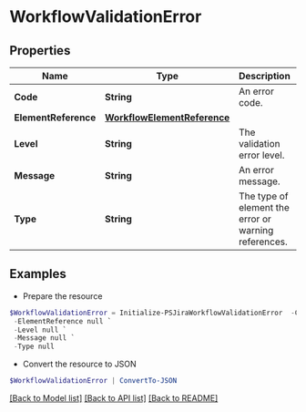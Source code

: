 # WorkflowValidationError
## Properties

Name | Type | Description | Notes
------------ | ------------- | ------------- | -------------
**Code** | **String** | An error code. | [optional] 
**ElementReference** | [**WorkflowElementReference**](WorkflowElementReference.md) |  | [optional] 
**Level** | **String** | The validation error level. | [optional] 
**Message** | **String** | An error message. | [optional] 
**Type** | **String** | The type of element the error or warning references. | [optional] 

## Examples

- Prepare the resource
```powershell
$WorkflowValidationError = Initialize-PSJiraWorkflowValidationError  -Code null `
 -ElementReference null `
 -Level null `
 -Message null `
 -Type null
```

- Convert the resource to JSON
```powershell
$WorkflowValidationError | ConvertTo-JSON
```

[[Back to Model list]](../README.md#documentation-for-models) [[Back to API list]](../README.md#documentation-for-api-endpoints) [[Back to README]](../README.md)

